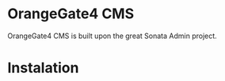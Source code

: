 OrangeGate4 CMS
===============

OrangeGate4 CMS is built upon the great Sonata Admin project.

Instalation
===========
